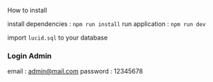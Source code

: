 How to install

install dependencies : `npm run install`
run application : `npm run dev`

import `lucid.sql` to your database

### Login Admin
email : admin@mail.com
password : 12345678

